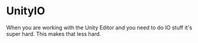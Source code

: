 # UnityIO
When you are working with the Unity Editor and you need to do IO stuff it's super hard. This makes that less hard. 
